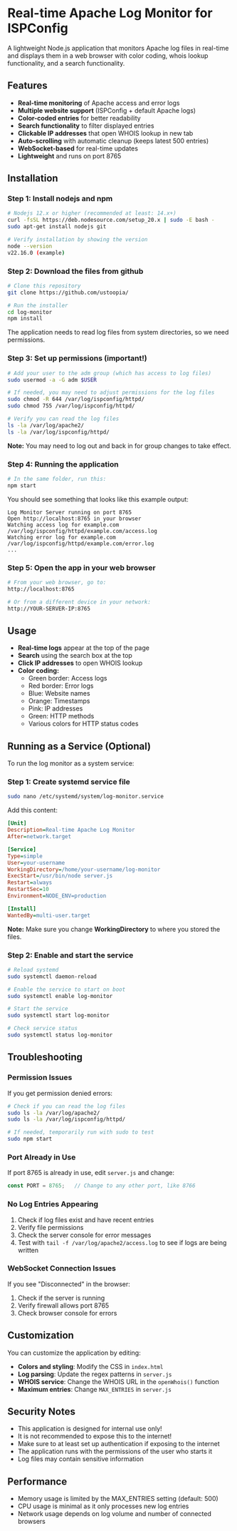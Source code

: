 # Real-time Apache Log Monitor for ISPConfig

A lightweight Node.js application that monitors Apache log files in real-time and displays them in a web browser with color coding, whois lookup functionality, and a search functionality.

## Features

- **Real-time monitoring** of Apache access and error logs
- **Multiple website support** (ISPConfig + default Apache logs)
- **Color-coded entries** for better readability
- **Search functionality** to filter displayed entries
- **Clickable IP addresses** that open WHOIS lookup in new tab
- **Auto-scrolling** with automatic cleanup (keeps latest 500 entries)
- **WebSocket-based** for real-time updates
- **Lightweight** and runs on port 8765

## Installation

### Step 1: Install nodejs and npm

```bash
# Nodejs 12.x or higher (recommended at least: 14.x+)
curl -fsSL https://deb.nodesource.com/setup_20.x | sudo -E bash -
sudo apt-get install nodejs git

# Verify installation by showing the version
node --version
v22.16.0 (example)
```

### Step 2: Download the files from github

```bash
# Clone this repository
git clone https://github.com/ustoopia/

# Run the installer
cd log-monitor
npm install
```

The application needs to read log files from system directories, so we need permissions.

### Step 3: Set up permissions (important!)

```bash
# Add your user to the adm group (which has access to log files)
sudo usermod -a -G adm $USER

# If needed, you may need to adjust permissions for the log files
sudo chmod -R 644 /var/log/ispconfig/httpd/
sudo chmod 755 /var/log/ispconfig/httpd/

# Verify you can read the log files
ls -la /var/log/apache2/
ls -la /var/log/ispconfig/httpd/
```

**Note:** You may need to log out and back in for group changes to take effect.

### Step 4: Running the application

```bash
# In the same folder, run this:
npm start
```

You should see something that looks like this example output:
```
Log Monitor Server running on port 8765
Open http://localhost:8765 in your browser
Watching access log for example.com /var/log/ispconfig/httpd/example.com/access.log
Watching error log for example.com /var/log/ispconfig/httpd/example.com/error.log
...
```

### Step 5: Open the app in your web browser

```bash
# From your web browser, go to:
http://localhost:8765

# Or from a different device in your network:
http://YOUR-SERVER-IP:8765
```

## Usage

- **Real-time logs** appear at the top of the page
- **Search** using the search box at the top
- **Click IP addresses** to open WHOIS lookup
- **Color coding:**
  - Green border: Access logs
  - Red border: Error logs  
  - Blue: Website names
  - Orange: Timestamps
  - Pink: IP addresses
  - Green: HTTP methods
  - Various colors for HTTP status codes



## Running as a Service (Optional)

To run the log monitor as a system service:

### Step 1: Create systemd service file

```bash
sudo nano /etc/systemd/system/log-monitor.service
```

Add this content:

```ini
[Unit]
Description=Real-time Apache Log Monitor
After=network.target

[Service]
Type=simple
User=your-username
WorkingDirectory=/home/your-username/log-monitor
ExecStart=/usr/bin/node server.js
Restart=always
RestartSec=10
Environment=NODE_ENV=production

[Install]
WantedBy=multi-user.target
```

**Note:** Make sure you change **WorkingDirectory** to where you stored the files.

### Step 2: Enable and start the service

```bash
# Reload systemd
sudo systemctl daemon-reload

# Enable the service to start on boot
sudo systemctl enable log-monitor

# Start the service
sudo systemctl start log-monitor

# Check service status
sudo systemctl status log-monitor
```

## Troubleshooting

### Permission Issues
If you get permission denied errors:
```bash
# Check if you can read the log files
sudo ls -la /var/log/apache2/
sudo ls -la /var/log/ispconfig/httpd/

# If needed, temporarily run with sudo to test
sudo npm start
```

### Port Already in Use
If port 8765 is already in use, edit `server.js` and change:
```javascript
const PORT = 8765;   // Change to any other port, like 8766
```

### No Log Entries Appearing
1. Check if log files exist and have recent entries
2. Verify file permissions
3. Check the server console for error messages
4. Test with `tail -f /var/log/apache2/access.log` to see if logs are being written

### WebSocket Connection Issues
If you see "Disconnected" in the browser:
1. Check if the server is running
2. Verify firewall allows port 8765
3. Check browser console for errors

## Customization

You can customize the application by editing:

- **Colors and styling**: Modify the CSS in `index.html`
- **Log parsing**: Update the regex patterns in `server.js`
- **WHOIS service**: Change the WHOIS URL in the `openWhois()` function
- **Maximum entries**: Change `MAX_ENTRIES` in `server.js`

## Security Notes

- This application is designed for internal use only!
- It is not recommended to expose this to the internet!
- Make sure to at least set up authentication if exposing to the internet
- The application runs with the permissions of the user who starts it
- Log files may contain sensitive information

## Performance

- Memory usage is limited by the MAX_ENTRIES setting (default: 500)
- CPU usage is minimal as it only processes new log entries
- Network usage depends on log volume and number of connected browsers
